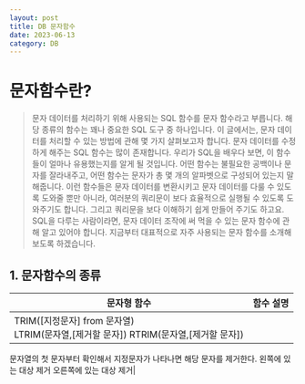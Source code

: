 ```yaml
---
layout: post
title: DB 문자함수
date: 2023-06-13
category: DB
---
```



# 문자함수란?

> 문자 데이터를 처리하기 위해 사용되는 SQL 함수를 문자 함수라고 부릅니다. 해당 종류의 함수는 꽤나 중요한 SQL 도구 중 하나입니다. 이 글에서는, 문자 데이터를 처리할 수 있는 방법에 관해 몇 가지 살펴보고자 합니다. 문자 데이터를 수정하게 해주는 SQL 함수는 많이 존재합니다. 우리가 SQL을 배우다 보면, 이 함수들이 얼마나 유용했는지를 알게 될 것입니다. 어떤 함수는 불필요한 공백이나 문자를 잘라내주고, 어떤 함수는 문자가 총 몇 개의 알파벳으로 구성되어 있는지 말해줍니다. 이런 함수들은 문자 데이터를 변환시키고 문자 데이터를 다룰 수 있도록 도와줄 뿐만 아니라, 여러분의 쿼리문이 보다 효율적으로 실행될 수 있도록 도와주기도 합니다. 그리고 쿼리문을 보다 이해하기 쉽게 만들어 주기도 하고요. SQL을 다루는 사람이라면, 문자 데이터 조작에 써 먹을 수 있는 문자 함수에 관해 알고 있어야 합니다. 지금부터 대표적으로 자주 사용되는 문자 함수를 소개해보도록 하겠습니다.



## 1. 문자함수의 종류


|문자형 함수|함수 설명|
|-------|---|
|TRIM([지정문자] from 문자열) <br> LTRIM(문자열,[제거할 문자]) RTRIM(문자열,[제거할 문자])|
문자열의 첫 문자부터 확인해서 지정문자가 나타나면 해당 문자를 제거한다.
왼쪽에 있는 대상 제거
오른쪽에 있는 대상 제거|

